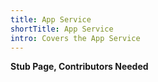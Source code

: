 ```yaml
---
title: App Service
shortTitle: App Service
intro: Covers the App Service
---
```

**Stub Page, Contributors Needed**
